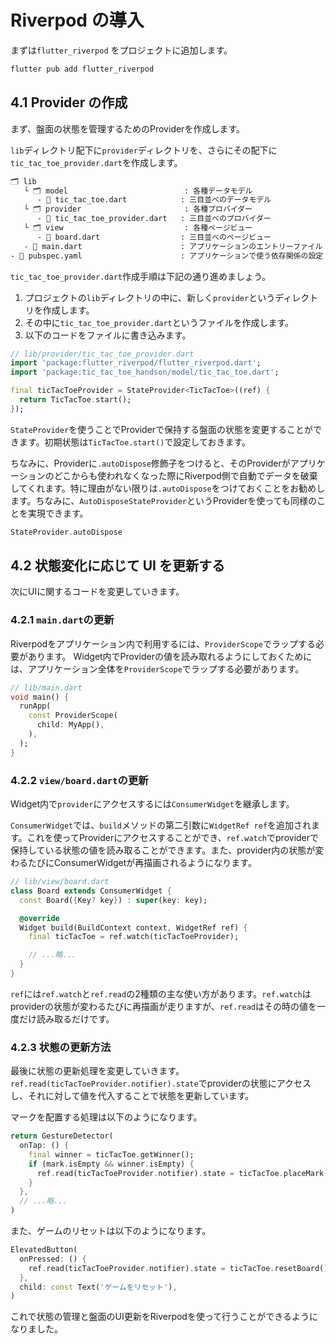 # Riverpod の導入
まずは`flutter_riverpod` をプロジェクトに追加します。

```sh
flutter pub add flutter_riverpod
```

## 4.1 Provider の作成
まず、盤面の状態を管理するためのProviderを作成します。

`lib`ディレクトリ配下に`provider`ディレクトリを、さらにその配下に`tic_tac_toe_provider.dart`を作成します。

```bash {4-5}
🗂 lib
   └ 🗂 model                          : 各種データモデル
      - 📄 tic_tac_toe.dart            : 三目並べのデータモデル
   └ 🗂 provider                       : 各種プロバイダー
      - 📄 tic_tac_toe_provider.dart   : 三目並べのプロバイダー
   └ 🗂 view                           : 各種ページビュー
      - 📄 board.dart                  : 三目並べのページビュー
   - 📄 main.dart                      : アプリケーションのエントリーファイル
- 📄 pubspec.yaml                      : アプリケーションで使う依存関係の設定
```

`tic_tac_toe_provider.dart`作成手順は下記の通り進めましょう。

1. プロジェクトの`lib`ディレクトリの中に、新しく`provider`というディレクトリを作成します。
2. その中に`tic_tac_toe_provider.dart`というファイルを作成します。
3. 以下のコードをファイルに書き込みます。

```dart
// lib/provider/tic_tac_toe_provider.dart
import 'package:flutter_riverpod/flutter_riverpod.dart';
import 'package:tic_tac_toe_handson/model/tic_tac_toe.dart';

final ticTacToeProvider = StateProvider<TicTacToe>((ref) {
  return TicTacToe.start();
});
```
`StateProvider`を使うことでProviderで保持する盤面の状態を変更することができます。初期状態は`TicTacToe.start()`で設定しておきます。

ちなみに、Providerに`.autoDispose`修飾子をつけると、そのProviderがアプリケーションのどこからも使われなくなった際にRiverpod側で自動でデータを破棄してくれます。特に理由がない限りは`.autoDispose`をつけておくことをお勧めします。ちなみに、`AutoDisposeStateProvider`というProviderを使っても同様のことを実現できます。

```dart
StateProvider.autoDispose
```

## 4.2 状態変化に応じて UI を更新する
次にUIに関するコードを変更していきます。

### 4.2.1 `main.dart`の更新
Riverpodをアプリケーション内で利用するには、`ProviderScope`でラップする必要があります。
Widget内でProviderの値を読み取れるようにしておくためには、アプリケーション全体を`ProviderScope`でラップする必要があります。

```dart
// lib/main.dart
void main() {
  runApp(
    const ProviderScope(
      child: MyApp(),
    ),
  );
}
```

### 4.2.2 `view/board.dart`の更新
Widget内で`provider`にアクセスするには`ConsumerWidget`を継承します。

`ConsumerWidget`では、`build`メソッドの第二引数に`WidgetRef ref`を追加されます。これを使ってProviderにアクセスすることができ、`ref.watch`でproviderで保持している状態の値を読み取ることができます。また、provider内の状態が変わるたびにConsumerWidgetが再描画されるようになります。

```dart
// lib/view/board.dart
class Board extends ConsumerWidget {
  const Board({Key? key}) : super(key: key);

  @override
  Widget build(BuildContext context, WidgetRef ref) {
    final ticTacToe = ref.watch(ticTacToeProvider);

    // ...略...
  }
}
```

`ref`には`ref.watch`と`ref.read`の2種類の主な使い方があります。`ref.watch`はproviderの状態が変わるたびに再描画が走りますが、`ref.read`はその時の値を一度だけ読み取るだけです。

### 4.2.3 状態の更新方法
最後に状態の更新処理を変更していきます。`ref.read(ticTacToeProvider.notifier).state`でproviderの状態にアクセスし、それに対して値を代入することで状態を更新しています。

マークを配置する処理は以下のようになります。

```dart
return GestureDetector(
  onTap: () {
    final winner = ticTacToe.getWinner();
    if (mark.isEmpty && winner.isEmpty) {
      ref.read(ticTacToeProvider.notifier).state = ticTacToe.placeMark(row, col);
    }
  },
  // ...略...
)
```

また、ゲームのリセットは以下のようになります。

```dart
ElevatedButton(
  onPressed: () {
    ref.read(ticTacToeProvider.notifier).state = ticTacToe.resetBoard();
  },
  child: const Text('ゲームをリセット'),
)
```

これで状態の管理と盤面のUI更新をRiverpodを使って行うことができるようになりました。
